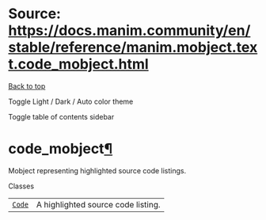# Source: https://docs.manim.community/en/stable/reference/manim.mobject.text.code_mobject.html

[Back to top](#)

Toggle Light / Dark / Auto color theme

Toggle table of contents sidebar

code\_mobject[¶](#module-manim.mobject.text.code_mobject "Link to this heading")
================================================================================

Mobject representing highlighted source code listings.

Classes

|  |  |
| --- | --- |
| [`Code`](manim.mobject.text.code_mobject.Code.html#manim.mobject.text.code_mobject.Code "manim.mobject.text.code_mobject.Code") | A highlighted source code listing. |